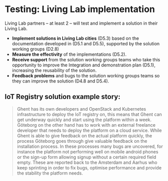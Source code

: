 # Testing: Living Lab implementation

Living Lab partners – at least 2 – will test and implement a solution in their Living Lab.

* __Implement solutions in Living Lab cities__ (D5.3) based on the documentation developed in (D5.1 and D5.5), supported by  the solution working groups (D2.8)
* __Measure the effectivity__ of the implementations (D5.2). 
* __Receive support__ from the solution working groups teams who take this opportunity to improve the Integration and demonstration plan (D5.1), increasing the reusability of the solution.
* __Feedback problems__ and bugs to the solution working groups teams so they can improve the solution (D4.8 and D5.4).

## IoT Registry solution example story:

> Ghent has its own developers and OpenStack and Kubernetes infrastructure to deploy the IoT registry on, this means that Ghent can get underway quickly and start using the platform within a week. Göteborg on the other hand has to work with an external freelance developer that needs to deploy the platform on a cloud service. While Ghent is able to give feedback on the actual platform quickly, the process Göteborg goes through give valuable feedback on the installation process. In these processes many bugs are uncovered, for instance the platform not performing well on mobile android phones or the sign-up form allowing signup without a certain required field empty. These are reported back to the Amsterdam and Aarhus who keep sprinting in order to fix bugs, optimise performance and provide the stability the platform needs.
